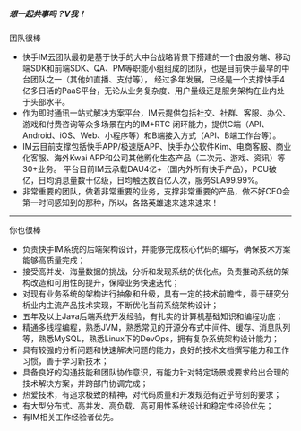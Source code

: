 <div class="zh post-container">
    <h5>想一起共事吗？V我！</h5>
    团队很棒
    <ul>
    <li>快手IM云团队最初是基于快手的大中台战略背景下搭建的一个由服务端、移动端SDK和前端SDK、QA、PM等职能小组组成的团队，也是目前快手最早的中台团队之一（其他如直播、支付等），
    经过多年发展，已经是一个支撑快手4亿多日活的PaaS平台，无论从业务复杂度、用户量级还是服务架构在业内处于头部水平。</li>
    <li>作为即时通讯一站式解决方案平台，IM云提供包括社交、社群、客服、办公、游戏和付费咨询等众多场景在内的IM+RTC
    闭环能力，提供C端（API、Android、iOS、Web、小程序等）和B端接入方式（API、B端工作台等）。</li>
    <li>IM云目前支撑包括快手APP/极速版APP、快手办公软件Kim、电商客服、商业化客服、海外Kwai APP和公司其他孵化生态产品（二次元、游戏、资讯）等30+业务。
    平台目前IM云承载DAU4亿+（国内外所有快手产品），PCU破亿，日均消息量数十亿级，日均触达数百亿人次，服务SLA99.99%。</li>
    <li>非常重要的团队，做着非常重要的业务，支撑非常重要的产品，做不好CEO会第一时间感知到的那种，所以，各路英雄速来速来速来！</li>
    </ul>
    <hr>
    你也很棒
    <ul>
        <li>负责快手IM系统的后端架构设计，并能够完成核心代码的编写，确保技术方案能够高质量完成；</li>
        <li>接受高并发、海量数据的挑战，分析和发现系统的优化点，负责推动系统的架构改造和可用性的提升，保障业务快速迭代；</li>
        <li>对现有业务系统的架构进行抽象和升级，具有一定的技术前瞻性，善于研究分析业内主流产品技术实现，不断优化当前系统架构设计；</li>
        <li>五年及以上Java后端系统开发经验，有扎实的计算机基础知识和编程功底；</li>
        <li>精通多线程编程，熟悉JVM，熟悉常见的开源分布式中间件、缓存、消息队列等，熟悉MySQL，熟悉Linux下的DevOps，拥有复杂系统架构设计能力；</li>
        <li>具有较强的分析问题和快速解决问题的能力，良好的技术文档撰写能力和工作习惯，善于学习新技术；</li>
        <li>具备良好的沟通技能和团队协作意识，有能力针对特定场景或要求给出合理的技术解决方案，并跨部门协调完成；</li>
        <li>热爱技术，有追求极致的精神，对代码质量和开发规范有近乎苛刻的要求；</li>
        <li>有大型分布式、高并发、高负载、高可用性系统设计和稳定性经验优先；</li>
        <li>有IM相关工作经验者优先。</li>
    </ul>

        
    
</div>